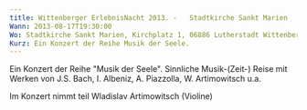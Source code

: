 ```yaml
---
title: Wittenberger ErlebnisNacht 2013. -   Stadtkirche Sankt Marien
Wann: 2013-08-17T19:30:00
Wo: Stadtkirche Sankt Marien, Kirchplatz 1, 06886 Lutherstadt Wittenberg
Kurz: Ein Konzert der Reihe Musik der Seele.
---
```


Ein Konzert der Reihe "Musik der Seele".
Sinnliche Musik-(Zeit-) Reise mit Werken von J.S. Bach, I. Albeniz, A. Piazzolla, W. Artimowitsch u.a.

Im Konzert nimmt teil Wladislav Artimowitsch (Violine)